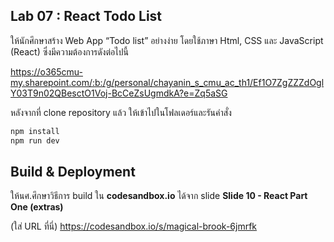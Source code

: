 ## Lab 07 : React Todo List

ให้นักศึกษาสร้าง Web App “Todo list” อย่างง่าย โดยใช้ภาษา Html, CSS และ JavaScript (React) ซึ่งมีความต้องการดังต่อไปนี้

https://o365cmu-my.sharepoint.com/:b:/g/personal/chayanin_s_cmu_ac_th1/Ef1O7ZgZZZdOglY03T9n02QBesctO1Voj-BcCeZsUgmdkA?e=Zq5aSG

หลังจากที่ clone repository แล้ว ให้เข้าไปในโฟลเดอร์และรันคำสั่ง

```bash
npm install
npm run dev
```

## Build & Deployment

ให้นศ.ศึกษาวิธีการ build ใน **codesandbox.io** ได้จาก slide **Slide 10 - React Part One (extras)**

(ใส่ URL ที่นี่)
https://codesandbox.io/s/magical-brook-6jmrfk

